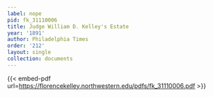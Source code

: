 ```yaml
---
label: nope
pid: fk_31110006
title: Judge William D. Kelley's Estate
year: '1891'
author: Philadelphia Times
order: '212'
layout: single
collection: documents
---
```



{{< embed-pdf url=https://florencekelley.northwestern.edu/pdfs/fk_31110006.pdf >}}